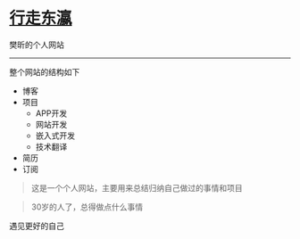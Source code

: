 # [行走东瀛](https://fan-xin.github.io/)
樊昕的个人网站
***
整个网站的结构如下

* 博客
* 项目
    + APP开发
    + 网站开发
    + 嵌入式开发
    + 技术翻译
* 简历
* 订阅

>这是一个个人网站，主要用来总结归纳自己做过的事情和项目

>30岁的人了，总得做点什么事情

遇见更好的自己

